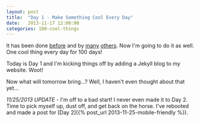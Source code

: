 ```yaml
---
layout: post
title:  "Day 1 - Make Something Cool Every Day"
date:   2013-11-17 12:00:00
categories: 100-cool-things
---
```


It has been done [before][365-cool] and by [many][180-websites] [others][30-before-30]. Now I'm going to do it as well. One cool thing every day for 100 days!

Today is Day 1 and I'm kicking things off by adding a Jekyll blog to my website. Woot!

Now what will tomorrow bring...? Well, I haven't even thought about that yet...

*11/25/2013 UPDATE* - I'm off to a bad start! I never even made it to Day 2. Time to pick myself up, dust off, and get back on the horse. I've rebooted and made a post for [Day 2]({% post_url 2013-11-25-mobile-friendly %}).

[365-cool]: http://www.itistheworldthatmadeyousmall.com/46341/247088/projects/make-something-cool-every-day-2009
[180-websites]: http://blog.jenniferdewalt.com/post/62998082815/after-180-websites-im-ready-to-start-the-rest-of-my
[30-before-30]: http://my30before30.wordpress.com/